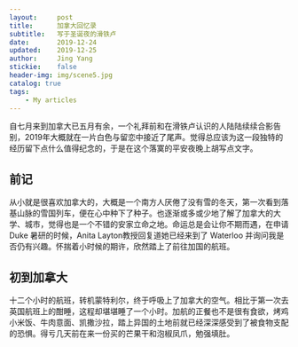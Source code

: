 ```yaml
---
layout:     post
title:      加拿大回忆录
subtitle:   写于圣诞夜的滑铁卢
date:       2019-12-24
updated:    2019-12-25
author:     Jing Yang
stickie:    false
header-img: img/scene5.jpg
catalog: true
tags:
    - My articles
---
```


自七月来到加拿大已五月有余，一个礼拜前和在滑铁卢认识的人陆陆续续合影告别，2019年大概就在一片白色与留恋中接近了尾声。觉得总应该为这一段独特的经历留下点什么值得纪念的，于是在这个落寞的平安夜晚上胡写点文字。

## 前记

从小就是很喜欢加拿大的，大概是一个南方人厌倦了没有雪的冬天，第一次看到落基山脉的雪国列车，便在心中种下了种子。也逐渐或多或少地了解了加拿大的大学、城市，觉得也是一个不错的安家立命之地。命运总是会让你不期而遇，在申请 Duke 暑研的时候，Anita Layton教授回复道她已经来到了 Waterloo 并询问我是否仍有兴趣。怀揣着小时候的期许，欣然踏上了前往加国的航班。

## 初到加拿大

十二个小时的航班，转机蒙特利尔，终于呼吸上了加拿大的空气。相比于第一次去英国航班上的酣睡，这程却堪堪睡了一个小时。加航的正餐也不是很有食欲，烤鸡小米饭、牛肉意面、凯撒沙拉，踏上异国的土地前就已经深深感受到了被食物支配的恐惧。得亏几天前在来一份买的芒果干和泡椒凤爪，勉强填肚。


